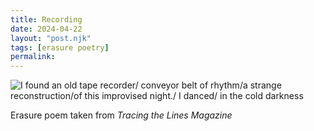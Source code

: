 ```yaml
---
title: Recording
date: 2024-04-22
layout: "post.njk"
tags: [erasure poetry]
permalink:
---
```


<img src="https://www.davidralphlewis.co.uk/assets/images/articles/2024/recording.jpeg" alt="I found an old tape recorder/ conveyor belt of rhythm/a strange reconstruction/of this improvised night./ I danced/ in the cold darkness" title="*click* *hisssss*" class="responsive">

Erasure poem taken from *Tracing the Lines Magazine*